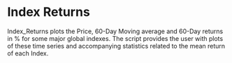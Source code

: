 # Index Returns

Index_Returns plots the Price, 60-Day Moving average and 60-Day returns in % for some major global indexes. The script provides the user with plots of these time series and accompanying statistics related to the mean return of each Index. 
